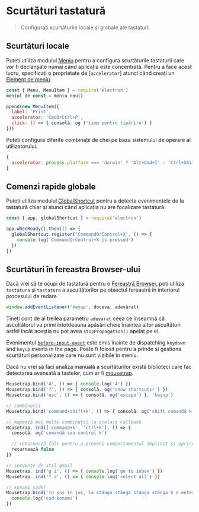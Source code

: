 # Scurtături tastatură

> Configurați scurtăturile locale și globale ale tastaturii

## Scurtături locale

Puteți utiliza modulul [Meniu](../api/menu.md) pentru a configura scurtăturile tastaturii care vor fi declanșate numai când aplicația este concentrată. Pentru a face acest lucru, specificați o proprietate de [`accelerator`] atunci când creați un [Element de meniu](../api/menu-item.md).

```js
const { Menu, MenuItem } = require('electron')
meniul de const = meniu nou()

ppend(new MenuItem({
  label: 'Print',
  accelerator: 'CmdOrCtrl+P',
  click: () => { consolă. og ('timp pentru tipărire') }
}))
```

Puteți configura diferite combinații de chei pe baza sistemului de operare al utilizatorului.

```js
{
  accelerator: process.platform === 'darwin' ? 'Alt+Cmd+I' : 'Ctrl+Shift+I'
}
```

## Comenzi rapide globale

Puteți utiliza modulul [GlobalShortcut](../api/global-shortcut.md) pentru a detecta evenimentele de la tastatură chiar și atunci când aplicația nu are focalizare tastatură.

```js
const { app, globalShortcut } = require('electron')

app.whenReady().then(() => {
  globalShortcut.register('CommandOrControl+X', () => {
    console.log('CommandOrControl+X is pressed')
  })
})
```

## Scurtături în fereastra Browser-ului

Dacă vrei să te ocupi de tastatură pentru o [Fereastră Browser](../api/browser-window.md), poți utiliza `tastatura` și `tastatura` a ascultătorilor pe obiectul fereastră în interiorul procesului de redare.

```js
window.addEventListener('keyup', doceva, adevărat)
```

Țineți cont de al treilea parametru `adevarat` ceea ce înseamnă că ascultătorul va primi întotdeauna apăsări cheie înaintea altor ascultători astfel încât aceștia nu pot avea `stopPropagation()` apelat pe ei.

Evenimentul [`before-input-event`](../api/web-contents.md#event-before-input-event) este emis înainte de dispatching `keydown` and `keyup` events in the page. Poate fi folosit pentru a prinde și gestiona scurtături personalizate care nu sunt vizibile în meniu.

Dacă nu vrei să faci analiza manuală a scurtăturilor există biblioteci care fac detectarea avansată a tastelor, cum ar fi [mousetrap](https://github.com/ccampbell/mousetrap).

```js
Mousetrap.bind('4', () => { console.log('4') })
Mousetrap.bind('?', () => { consolă. og('show shortcuts!') })
Mousetrap.bind('esc', () => { consolă. og('escape') }, 'keyup')

// combinații
Mousetrap.bind('command+shift+k', () => { consolă. og('shift comandă k') })

// mapează mai multe combinații la același callback
Mousetrap. ind(['command+k', 'ctrl+k'], () => {
  consolă. og('comandă sau control k')

  // returnează fals pentru a preveni comportamentul implicit şi oprirea evenimentului de la bulă
  returnează false
})

// secvenţe de stil gmail
Mousetrap. ind('g i', () => { console.log('go to inbox') })
Mousetrap. ind('* a', () => { console.log('select all') })

// konami code!
Mousetrap.bind('în sus în jos, la stânga stânga stânga stânga b o enter', () => {
  console.log('cod konami')
})
```
